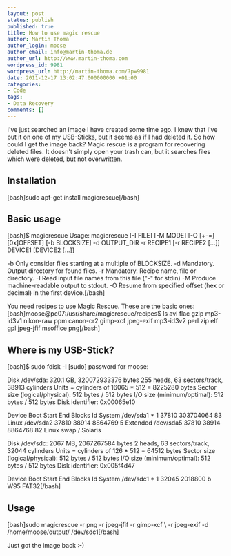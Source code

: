 ```yaml
---
layout: post
status: publish
published: true
title: How to use magic rescue
author: Martin Thoma
author_login: moose
author_email: info@martin-thoma.de
author_url: http://www.martin-thoma.com
wordpress_id: 9981
wordpress_url: http://martin-thoma.com/?p=9981
date: 2011-12-17 13:02:47.000000000 +01:00
categories:
- Code
tags:
- Data Recovery
comments: []
---
```

I've just searched an image I have created some time ago. I knew that I've put it on one of my USB-Sticks, but it seems as if I had deleted it. So how could I get the image back? Magic rescue is a program for recovering deleted files. It doesn't simply open your trash can, but it searches files which were deleted, but not overwritten.

<h2>Installation</h2>
[bash]sudo apt-get install magicrescue[/bash]

<h2>Basic usage</h2>
[bash]$ magicrescue
Usage: magicrescue [-I FILE] [-M MODE] [-O [+-=][0x]OFFSET] [-b BLOCKSIZE]
	-d OUTPUT_DIR -r RECIPE1 [-r RECIPE2 [...]] DEVICE1 [DEVICE2 [...]]

  -b  Only consider files starting at a multiple of BLOCKSIZE.
  -d  Mandatory.  Output directory for found files.
  -r  Mandatory.  Recipe name, file or directory.
  -I  Read input file names from this file ("-" for stdin)
  -M  Produce machine-readable output to stdout.
  -O  Resume from specified offset (hex or decimal) in the first device.[/bash]

You need recipes to use Magic Rescue. These are the basic ones:
[bash]moose@pc07:/usr/share/magicrescue/recipes$ ls
avi        flac      gzip       mp3-id3v1  nikon-raw  ppm
canon-cr2  gimp-xcf  jpeg-exif  mp3-id3v2  perl       zip
elf        gpl       jpeg-jfif  msoffice   png[/bash]

<h2>Where is my USB-Stick?</h2>
[bash]$ sudo fdisk -l
[sudo] password for moose: 

Disk /dev/sda: 320.1 GB, 320072933376 bytes
255 heads, 63 sectors/track, 38913 cylinders
Units = cylinders of 16065 * 512 = 8225280 bytes
Sector size (logical/physical): 512 bytes / 512 bytes
I/O size (minimum/optimal): 512 bytes / 512 bytes
Disk identifier: 0x00065e10

   Device Boot      Start         End      Blocks   Id  System
/dev/sda1   *           1       37810   303704064   83  Linux
/dev/sda2           37810       38914     8864769    5  Extended
/dev/sda5           37810       38914     8864768   82  Linux swap / Solaris

Disk /dev/sdc: 2067 MB, 2067267584 bytes
2 heads, 63 sectors/track, 32044 cylinders
Units = cylinders of 126 * 512 = 64512 bytes
Sector size (logical/physical): 512 bytes / 512 bytes
I/O size (minimum/optimal): 512 bytes / 512 bytes
Disk identifier: 0x005f4d47

   Device Boot      Start         End      Blocks   Id  System
/dev/sdc1   *           1       32045     2018800    b  W95 FAT32[/bash]

<h2>Usage</h2>
[bash]sudo magicrescue -r png -r jpeg-jfif -r gimp-xcf \
-r jpeg-exif -d /home/moose/output/ /dev/sdc1[/bash]

Just got the image back :-) 
